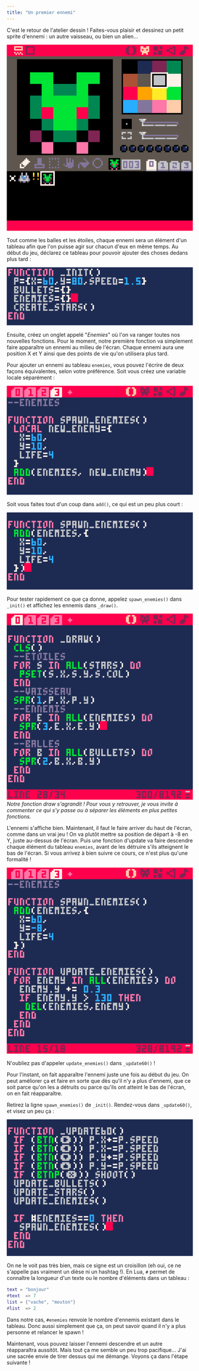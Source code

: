 ```yaml
---
title: "Un premier ennemi"
---
```


C'est le retour de l'atelier dessin ! Faites-vous plaisir et dessinez un petit sprite d'ennemi : un autre vaisseau, ou bien un alien...

![Sprite d'alien](./sprite-ennemi.png)

Tout comme les balles et les étoiles, chaque ennemi sera un élément d'un tableau afin que l'on puisse agir sur chacun d'eux en même temps. Au début du jeu, déclarez ce tableau pour pouvoir ajouter des choses dedans plus tard :

![Déclaration du tableau](./enemies.png)

Ensuite, créez un onglet appelé "*Enemies*" où l'on va ranger toutes nos nouvelles fonctions. Pour le moment, notre première fonction va simplement faire apparaître un ennemi au milieu de l'écran. Chaque ennemi aura une position X et Y ainsi que des points de vie qu'on utilisera plus tard.

Pour ajouter un ennemi au tableau `enemies`, vous pouvez l'écrire de deux façons équivalentes, selon votre préférence. Soit vous créez une variable locale séparément :

![](./spawn-enemies1.png)

Soit vous faites tout d'un coup dans `add()`, ce qui est un peu plus court :

![](./spawn-enemies2.png)

Pour tester rapidement ce que ça donne, appelez `spawn_enemies()` dans `_init()` et affichez les ennemis dans `_draw()`.

![](./draw-enemies.png)
*Notre fonction draw s'agrandit ! Pour vous y retrouver, je vous invite à commenter ce qui s'y passe ou à séparer les éléments en plus petites fonctions.*

L'ennemi s'affiche bien. Maintenant, il faut le faire arriver du haut de l'écran, comme dans un vrai jeu ! On va plutôt mettre sa position de départ à -8 en Y, juste au-dessus de l'écran. Puis une fonction d'update va faire descendre chaque élément du tableau `enemies`, avant de les détruire s'ils atteignent le bas de l'écran. Si vous arrivez à bien suivre ce cours, ce n'est plus qu'une formalité !

![](./update-enemies.png)

N'oubliez pas d'appeler `update_enemies()` dans `_update60()` !

Pour l'instant, on fait apparaître l'ennemi juste une fois au début du jeu. On peut améliorer ça et faire en sorte que dès qu'il n'y a plus d'ennemi, que ce soit parce qu'on les a détruits ou parce qu'ils ont atteint le bas de l'écran, on en fait réapparaître.

Retirez la ligne `spawn_enemies()` de `_init()`. Rendez-vous dans `_update60()`, et visez un peu ça :

![](./if-enemies-0.png)

On ne le voit pas très bien, mais ce signe est un croisillon (eh oui, ce ne s'appelle pas vraiment un dièse ni un hashtag !). En Lua, `#` permet de connaître la longueur d'un texte ou le nombre d'éléments dans un tableau :

```lua
text = "bonjour"
#text  => 7
list = {"vache", "mouton"}
#list  => 2
```

Dans notre cas, `#enemies` renvoie le nombre d'ennemis existant dans le tableau. Donc aussi simplement que ça, on peut savoir quand il n'y a plus personne et relancer le spawn !

Maintenant, vous pouvez laisser l'ennemi descendre et un autre réapparaîtra aussitôt. Mais tout ça me semble un peu trop pacifique... J'ai une sacrée envie de tirer dessus qui me démange. Voyons ça dans l'étape suivante !
